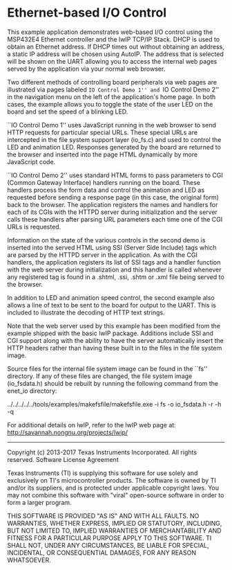 # Ethernet-based I/O Control

This example application demonstrates web-based I/O control using the
MSP432E4 Ethernet controller and the lwIP TCP/IP Stack.  DHCP is used to
obtain an Ethernet address.  If DHCP times out without obtaining an
address, a static IP address will be chosen using AutoIP.  The address that
is selected will be shown on the UART allowing you to access the
internal web pages served by the application via your normal web browser.

Two different methods of controlling board peripherals via web pages are
illustrated via pages labeled ``IO Control Demo 1'' and ``IO Control
Demo 2'' in the navigation menu on the left of the application's home page.
In both cases, the example allows you to toggle the state of the user LED
on the board and set the speed of a blinking LED.

``IO Control Demo 1'' uses JavaScript running in the web browser to send
HTTP requests for particular special URLs.  These special URLs are
intercepted in the file system support layer (io_fs.c) and used to
control the LED and animation LED.  Responses generated by the board are
returned to the browser and inserted into the page HTML dynamically by
more JavaScript code.

``IO Control Demo 2'' uses standard HTML forms to pass parameters to CGI
(Common Gateway Interface) handlers running on the board.  These handlers
process the form data and control the animation and LED as requested before
sending a response page (in this case, the original form) back to the
browser.  The application registers the names and handlers for each of its
CGIs with the HTTPD server during initialization and the server calls
these handlers after parsing URL parameters each time one of the CGI URLs
is requested.

Information on the state of the various controls in the second demo is
inserted into the served HTML using SSI (Server Side Include) tags which
are parsed by the HTTPD server in the application.  As with the CGI
handlers, the application registers its list of SSI tags and a handler
function with the web server during initialization and this handler is
called whenever any registered tag is found in a .shtml, .ssi, .shtm or
.xml file being served to the browser.

In addition to LED and animation speed control, the second example also
allows a line of text to be sent to the board for output to the UART.
This is included to illustrate the decoding of HTTP text strings.

Note that the web server used by this example has been modified from the
example shipped with the basic lwIP package.  Additions include SSI and
CGI support along with the ability to have the server automatically insert
the HTTP headers rather than having these built in to the files in the
file system image.

Source files for the internal file system image can be found in the ``fs''
directory.  If any of these files are changed, the file system image
(io_fsdata.h) should be rebuilt by running the following command from the
enet_io directory:

../../../../../tools/examples/makefsfile/makefsfile.exe -i fs -o io_fsdata.h -r -h -q

For additional details on lwIP, refer to the lwIP web page at:
http://savannah.nongnu.org/projects/lwip/

-------------------------------------------------------------------------------

Copyright (c) 2013-2017 Texas Instruments Incorporated.  All rights reserved.
Software License Agreement

Texas Instruments (TI) is supplying this software for use solely and
exclusively on TI's microcontroller products. The software is owned by
TI and/or its suppliers, and is protected under applicable copyright
laws. You may not combine this software with "viral" open-source
software in order to form a larger program.

THIS SOFTWARE IS PROVIDED "AS IS" AND WITH ALL FAULTS.
NO WARRANTIES, WHETHER EXPRESS, IMPLIED OR STATUTORY, INCLUDING, BUT
NOT LIMITED TO, IMPLIED WARRANTIES OF MERCHANTABILITY AND FITNESS FOR
A PARTICULAR PURPOSE APPLY TO THIS SOFTWARE. TI SHALL NOT, UNDER ANY
CIRCUMSTANCES, BE LIABLE FOR SPECIAL, INCIDENTAL, OR CONSEQUENTIAL
DAMAGES, FOR ANY REASON WHATSOEVER.


